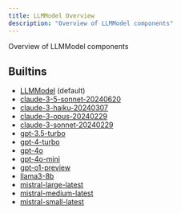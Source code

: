 ```yaml
---
title: LLMModel Overview
description: "Overview of LLMModel components"
---
```

Overview of LLMModel components
## Builtins
* [LLMModel](/docs/components/llmmodel/llmmodel/) (default)
* [claude-3-5-sonnet-20240620](/docs/components/llmmodel/claude-3-5-sonnet-20240620/)
* [claude-3-haiku-20240307](/docs/components/llmmodel/claude-3-haiku-20240307/)
* [claude-3-opus-20240229](/docs/components/llmmodel/claude-3-opus-20240229/)
* [claude-3-sonnet-20240229](/docs/components/llmmodel/claude-3-sonnet-20240229/)
* [gpt-3.5-turbo](/docs/components/llmmodel/gpt-3_5-turbo/)
* [gpt-4-turbo](/docs/components/llmmodel/gpt-4-turbo/)
* [gpt-4o](/docs/components/llmmodel/gpt-4o/)
* [gpt-4o-mini](/docs/components/llmmodel/gpt-4o-mini/)
* [gpt-o1-preview](/docs/components/llmmodel/gpt-o1-preview/)
* [llama3-8b](/docs/components/llmmodel/llama3-8b/)
* [mistral-large-latest](/docs/components/llmmodel/mistral-large-latest/)
* [mistral-medium-latest](/docs/components/llmmodel/mistral-medium-latest/)
* [mistral-small-latest](/docs/components/llmmodel/mistral-small-latest/)
